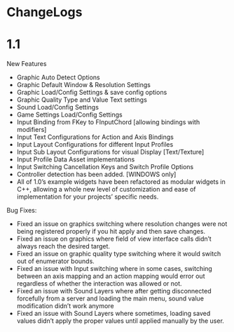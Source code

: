 # ChangeLogs

# 1.1 

New Features
- Graphic Auto Detect Options
- Graphic Default Window & Resolution Settings
- Graphic Load/Config Settings & save config options
- Graphic Quality Type and Value Text settings 
- Sound Load/Config Settings
- Game Settings Load/Config Settings
- Input Binding from FKey to FInputChord [allowing bindings with modifiers]
- Input Text Configurations for Action and Axis Bindings
- Input Layout Configurations for different Input Profiles
- Input Sub Layout Configurations for visual Display [Text/Texture]
- Input Profile Data Asset implementations
- Input Switching Cancellation Keys and Switch Profile Options
- Controller detection has been added. [WINDOWS only]
- All of 1.0’s example widgets have been refactored as modular widgets in C++, allowing a whole new level of customization and ease of implementation for your projects’ specific needs. 

Bug Fixes:
- Fixed an issue on graphics switching where resolution changes were not being registered properly if you hit apply and then save changes. 
- Fixed an issue on graphics where field of view interface calls didn’t always reach the desired target.
- Fixed an issue on graphic quality type switching where it would switch out of enumerator bounds.
- Fixed an issue with Input switching where in some cases, switching between an axis mapping and an action mapping would error out regardless of whether the interaction was allowed or not. 
- Fixed an issue with Sound Layers where after getting disconnected forcefully from a server and loading the main menu, sound value modification didn’t work anymore
- Fixed an issue with Sound Layers where sometimes, loading saved values didn’t apply the proper values until applied manually by the user.
